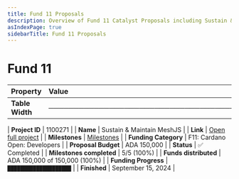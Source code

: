 ```yaml
---
title: Fund 11 Proposals
description: Overview of Fund 11 Catalyst Proposals including Sustain & Maintain MeshJS
asIndexPage: true
sidebarTitle: Fund 11 Proposals
---
```


# Fund 11


| Property | Value |
|:---------|:------|
| **Table Width** | ──────────────────────────────────────────────────────────────────────────────── |

| **Project ID** | 1100271 |
| **Name** | Sustain & Maintain MeshJS |
| **Link** | [Open full project](https://projectcatalyst.io/funds/11/cardano-open-developers/sustain-and-maintain-meshjs) |
| **Milestones** | [Milestones](https://milestones.projectcatalyst.io/projects/1100271) |
| **Funding Category** | F11: Cardano Open: Developers |
| **Proposal Budget** | ADA 150,000 |
| **Status** | ✅ Completed |
| **Milestones completed** | 5/5 (100%) |
| **Funds distributed** | ADA 150,000 of 150,000 (100%) |
| **Funding Progress** | `████████████████████` |
| **Finished** | September 15, 2024 |


